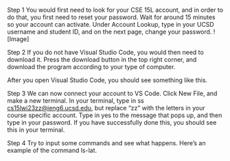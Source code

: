 Step 1
You would first need to look for your CSE 15L account, and in order to do that, you first need to reset your password. Wait for around 15 minutes so your account can activate.  Under Account Lookup, type in your UCSD username and student ID, and on the next page, change your password. 
![Image]

Step 2
If you do not have Visual Studio Code, you would then need to download it. Press the download button in the top right corner, and download the program according to your type of computer. 

After you open Visual Studio Code, you should see something like this.


Step 3
We can now connect your account to VS Code. Click New File, and make a new terminal. In your terminal, type in ss cs15lwi23zz@ieng6.ucsd.edu, but replace “zz” with the letters in your course specific account. Type in yes to the message that pops up, and then type in your password. If you have successfully done this, you should see this in your terminal. 




Step 4
Try to input some commands and see what happens. Here’s an example of the command ls-lat.



